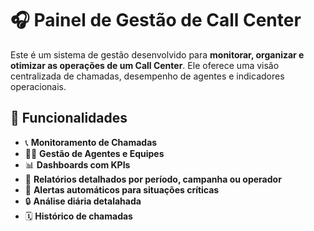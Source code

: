 # 🎧 Painel de Gestão de Call Center

Este é um sistema de gestão desenvolvido para **monitorar, organizar e otimizar as operações de um Call Center**. Ele oferece uma visão centralizada de chamadas, desempenho de agentes e indicadores operacionais.

## 📌 Funcionalidades

- 📞 **Monitoramento de Chamadas**
- 👩‍💼 **Gestão de Agentes e Equipes**
- 📊 **Dashboards com KPIs** 
- 📝 **Relatórios detalhados por período, campanha ou operador**
- 🔔 **Alertas automáticos para situações críticas**
- 🔒 **Análise diária detalahada**
- 🗓️ **Histórico de chamadas**

